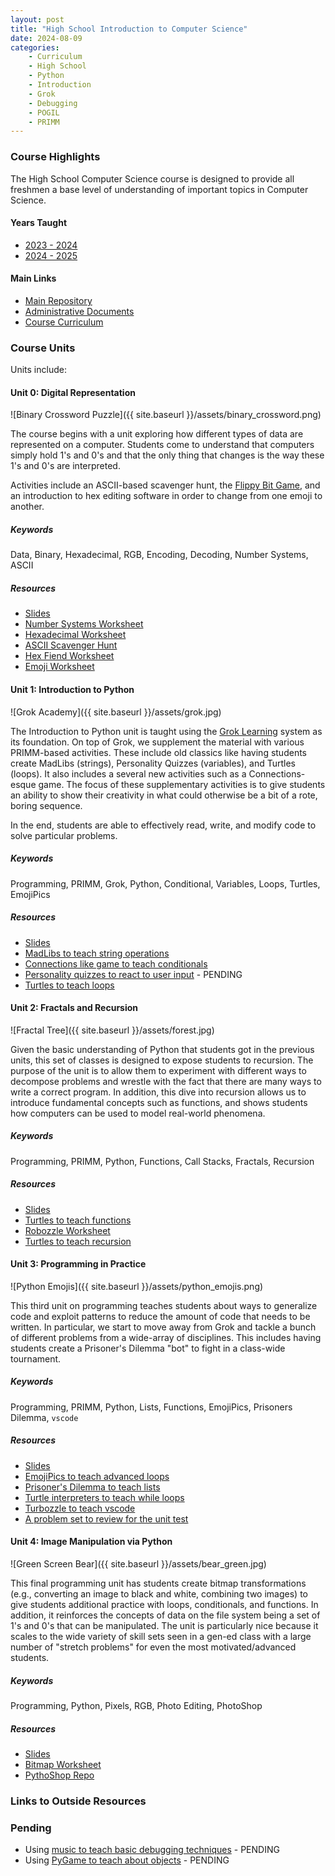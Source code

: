 ```yaml
---
layout: post
title: "High School Introduction to Computer Science"
date: 2024-08-09
categories:
    - Curriculum
    - High School
    - Python
    - Introduction
    - Grok
    - Debugging
    - POGIL
    - PRIMM
---
```


### Course Highlights

The High School Computer Science course is designed to provide all freshmen
a base level of understanding of important topics in Computer Science.

#### Years Taught

- [2023 - 2024](https://github.com/holycrap872/ucls-hs-intro-to-cs/tree/2023-2024)
- [2024 - 2025](https://github.com/holycrap872/ucls-hs-intro-to-cs)

#### Main Links

- [Main Repository](https://github.com/holycrap872/ucls-hs-intro-to-cs)
- [Administrative Documents](https://github.com/holycrap872/ucls-hs-intro-to-cs/tree/mainline/Administration)
- [Course Curriculum](https://github.com/holycrap872/ucls-hs-intro-to-cs/tree/mainline/CourseMaterial)

### Course Units

Units include:

#### Unit 0: Digital Representation

![Binary Crossword Puzzle]({{ site.baseurl }}/assets/binary_crossword.png)

The course begins with a unit exploring how different types of data are
represented on a computer. Students come to understand that computers simply
hold 1's and 0's and that the only thing that changes is the way these 1's and
0's are interpreted.

Activities include an ASCII-based scavenger hunt, the
[Flippy Bit Game](https://flippybitandtheattackofthehexadecimalsfrombase16.com/),
and an introduction to hex editing software in order to change from one emoji to
another.

##### Keywords

Data, Binary, Hexadecimal, RGB, Encoding, Decoding, Number Systems, ASCII

##### Resources

- [Slides](https://docs.google.com/presentation/d/1XtRF9TK3wj5wJY9-hjmsJWa-u8koJM_jKQXvzzv2TE8)
- [Number Systems Worksheet](https://docs.google.com/document/d/1esNFXNXknUZ8u6ecfAX23CCBElGLJUJnZ275CTJN3lY)
- [Hexadecimal Worksheet](https://docs.google.com/document/d/1W78ZKpljpYbSOuBPiIZ7HeDdjppLFt70yxR65a2MYX4)
- [ASCII Scavenger Hunt](https://docs.google.com/spreadsheets/d/1-6gDOtzs0r-PXiVjRgclm6DzgXySXCEntQzXS9CB3tU)
- [Hex Fiend Worksheet](https://docs.google.com/document/d/1QBQFZy7oRVLWU8Fvbh-ymdTY-KpSJ-f1M6pmo1ItcpA)
- [Emoji Worksheet](https://docs.google.com/document/d/10esTMQ7dVPqxuLoiB1pYsntUwUWHYAAu8rS1RyC4kWs)

#### Unit 1: Introduction to Python

![Grok Academy]({{ site.baseurl }}/assets/grok.jpg)

The Introduction to Python unit is taught using the [Grok Learning](https://groklearning.com)
system as its foundation. On top of Grok, we supplement the material with
various PRIMM-based activities. These include old classics like having students
create MadLibs (strings), Personality Quizzes (variables), and Turtles (loops).
It also includes a several new activities such as a Connections-esque game. The
focus of these supplementary activities is to give students an ability to show
their creativity in what could otherwise be a bit of a rote, boring sequence.

In the end, students are able to effectively read, write, and modify code to
solve particular problems.

##### Keywords

Programming, PRIMM, Grok, Python, Conditional, Variables, Loops, Turtles, EmojiPics

##### Resources

- [Slides](https://docs.google.com/presentation/d/1cRtUOt-Q6cIK2JgTmWrYXtshWAFtZHKgS5iJ1E72Dlw)
- [MadLibs to teach string operations](https://docs.google.com/document/d/1-AwvVtv59yDz-mvorbLMAJdnjadjgOmC5QAquUhNyp0)
- [Connections like game to teach conditionals](https://docs.google.com/document/d/1LOTwfDylpD5fnUC1dwykx5nrTQwpntYi2X0pwWtR2Jw)
- [Personality quizzes to react to user input]() - PENDING
- [Turtles to teach loops](https://docs.google.com/document/d/1M3QkPWw4FBevTRVVvPYrpMLnrxy3whFOzJG3GN-qLyo)

#### Unit 2: Fractals and Recursion

![Fractal Tree]({{ site.baseurl }}/assets/forest.jpg)

Given the basic understanding of Python that students got in the previous units,
this set of classes is designed to expose students to recursion. The purpose of
the unit is to allow them to experiment with different ways to decompose
problems and wrestle with the fact that there are many ways to write a correct
program. In addition, this dive into recursion allows us to introduce fundamental
concepts such as functions, and shows students how computers can be used to
model real-world phenomena.

##### Keywords

Programming, PRIMM, Python, Functions, Call Stacks, Fractals, Recursion

##### Resources

- [Slides](https://docs.google.com/presentation/d/1FxPj_-0XfHrqkxCdF04YyP_OCcdqfmHGcRxVqN-3DYk)
- [Turtles to teach functions](https://docs.google.com/document/d/1pD_fh3PX6DwU3aemTk7Rn886AjMAgYAPAlwt7aCmDlk)
- [Robozzle Worksheet](https://docs.google.com/document/d/1QiQHOOVJecKwnOi_IGNrIDqSbMQhL2UCoL90OGBYXFg)
- [Turtles to teach recursion](https://docs.google.com/document/d/1KZZBXd41aoYjR4rYAPWKPmsHDFJMrjmcIhX95dQPDW0)

#### Unit 3: Programming in Practice

![Python Emojis]({{ site.baseurl }}/assets/python_emojis.png)

This third unit on programming teaches students about ways to generalize code
and exploit patterns to reduce the amount of code that needs to be written.
In particular, we start to move away from Grok and tackle a bunch of different
problems from a wide-array of disciplines. This includes having students create
a Prisoner's Dilemma "bot" to fight in a class-wide tournament.

##### Keywords

Programming, PRIMM, Python, Lists, Functions, EmojiPics, Prisoners Dilemma, `vscode`

##### Resources

- [Slides](https://docs.google.com/presentation/d/1iCuhE2ET333hNplvLSRDIOwzRc_UqGPRMgs-zyD1ZRU)
- [EmojiPics to teach advanced loops](https://docs.google.com/document/d/1eRyqf4Wh6QenNvJX7IhwrWWl2eKnvaMdclrB-PerWaM)
- [Prisoner's Dilemma to teach lists](https://docs.google.com/document/d/1F0GhWpyZ6LulCuW22pCCAIo370CjpGgNC-VmFXVEn-s)
- [Turtle interpreters to teach while loops](https://docs.google.com/document/d/1mF3aDeWq6XYz056j8OPSvZ3ShTWoepHrrD5vVlUfK7w)
- [Turbozzle to teach vscode](https://docs.google.com/document/d/1fekLawCFuocIC7UNs41wR1hAvdX_QMzMMIOz599dnUU)
- [A problem set to review for the unit test](https://docs.google.com/document/d/14GKx1AaB0O0fBH9AcmVAaJzPGk21_oIWB6BlDdjIhCY)

#### Unit 4: Image Manipulation via Python

![Green Screen Bear]({{ site.baseurl }}/assets/bear_green.jpg)

This final programming unit has students create bitmap transformations (e.g.,
converting an image to black and white, combining two images) to give students
additional practice with loops, conditionals, and functions. In addition, it
reinforces the concepts of data on the file system being a set of 1's and 0's
that can be manipulated. The unit is particularly nice because it scales to
the wide variety of skill sets seen in a gen-ed class with a large number of
"stretch problems" for even the most motivated/advanced students.

##### Keywords

Programming, Python, Pixels, RGB, Photo Editing, PhotoShop

##### Resources

- [Slides](https://docs.google.com/presentation/d/1_2fKMQEYIzvMjF5db4E5Xnk0eXHXdXLZCOafnArKy58)
- [Bitmap Worksheet](https://docs.google.com/document/d/1l6cYOHgc4svrhHIA_bq6oGIQXa7OGLsPTTuATS6NgbE)
- [PythoShop Repo](https://github.com/dwheadon/PythoShop/tree/main)

### Links to Outside Resources

### Pending

- Using [music to teach basic debugging techniques]() - PENDING
- Using [PyGame to teach about objects]() - PENDING
